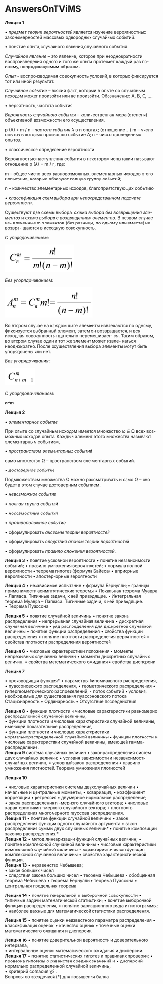 # AnswersOnTViMS
**Лекция 1**

•	*предмет теории вероятностей*
является изучение вероятностных закономерностей массовых однородных случайных событий.

•	понятие опыта,случайного явления,случайного события 

*Случайное явление* – это явление, которое при неоднократности
воспроизведения одного и того же опыта протекает каждый раз по-иному,
непредсказуемым образом.

*Опыт* – воспроизводимая совокупность условий, в которых фиксируется
тот или иной результат.

*Случайное событие* – всякий факт, который в опыте со случайным
исходом может произойти или не произойти. Обозначение: А, В, С, …. 

•	вероятность,  частота события

*Вероятность случайного события* – количественная мера (степени) объективной
возможности его осуществления. 

p (A) = m / n – *частота события* А в n опытах; (отношение ...)
m – число опытов в которых произошло событие А;
n – число проведенных опытов. 

•	классическое определение вероятности 

Вероятностью наступления события  в некотором испытании называют отношение p (A) = m / n, где:

m – общее число всех равновозможных, элементарных исходов этого испытания, которые образуют полную группу событий;

n – количество элементарных исходов, благоприятствующих событию 

•	*классификация схем выбора при непосредственном подсчете вероятности*.  

Существуют две схемы выбора: *схема выбора без возвращения эле-
ментов* и *схема выбора с возвращением элементов*. В первом случае из-
влеченные m элементов (без разницы, по одному или вместе) не возвра-
щаются в исходную совокупность.

*С упорядочиванием*: 

![Alt text](/1.2.png?raw=true "1.2")

*Без упорядочиванием*: 

![Alt text](/1.3.png?raw=true "1.3")

Во втором случае на каждом шаге
элементы извлекаются по одному, фиксируется выбранный элемент, затем
он возвращается, и вся исходная совокупность тщательно перемешивает-
ся. Таким образом, во втором случае один и тот же элемент может извле-
каться неоднократно. После осуществления выбора элементы могут быть упорядочены или
нет.

*Без упорядочивания*:

![Alt text](/1.3.2.png?raw=true "1.2")

*С упорядовачиванием*:

***n^m***

**Лекция 2**

•	*элементарное событие*

При опыте со случайным исходом имеется множество ω ∈ Ω всех воз-
можных исходов опыта. Каждый элемент этого множества называют элементарным событием,

•	*пространством элементарных событий*

само множество Ω – пространством эле
ментарных событий.

•	*достоверное событие*

Подмножеством множества Ω можно рассматривать и само Ω – оно будет в
этом случае достоверным событием.

•	*невозможное событие*

•	*полная группа событий*

•	*несовместные события*

•	*противоположное событие*

•	сформулировать *аксиомы теории вероятностей*

•	сформулировать *следствия  аксиом теории вероятностей*

•	сформулировать *правило сложения вероятностей*.  

**Лекция 3**
•	понятие условной вероятности 
•	понятие независимости событий;
•	правило умножения вероятностей; 
•	формула полной вероятности 
•	теорема гипотез  (формула Байеса)
•	априорные вероятности
•	апостериорные вероятности

**Лекция 4**
•	независимое  испытание
•	формула Бернулли; 
•	границы применимости асимптотических теоремы 
•	Локальная теорема Муавра  – Лапласа. Типичные задачи, к ней приводящие.
•	Интегральная теорема Муавра – Лапласа. Типичные задачи, к ней приводящие.  
•	Теорема Пуассона 

**Лекция 5**
•	понятие случайной величины 
•	понятие закона распределения 
•	непрерывная случайная величина
•	дискретная случайная величина
•	ряд распределения для дискретной случайной величины 
•	понятие функции распределения
•	свойства функции распределения
•	понятие  плотности распределения вероятностей
•	свойства плотности распределения вероятностей

**Лекция 6**
•	числовые характеристики положения 
•	моменты непрерывных случайных величин
•	моменты  дискретных случайных величин.
•	свойства математического ожидания
•	свойства дисперсии

**Лекция 7**

•	производящая функция*
•	параметры биномиального распределения, 
•	пуассоновского распределения, 
•	геометрического распределения
•	гипергеометрического распределений, 
•	поток событий 
•	условия, необходимые для существования пуассоновского потока.  Стационарность
•	Ординарность
•	Отсутствие последействия

**Лекция 8**
•	функции плотности и числовые характеристики равномерно распределенной случайной величины,  
•	функции плотности и числовые характеристики  случайной величины, имеющей показательное распределение,  
•	функции плотности и числовые характеристики  нормальнораспределенной  случайной величины 
•	функции плотности и числовые характеристики случайной величины, имеющей гамма-распределение.  
**Лекция 9**
система  случайных  величин 
•	законраспределения систем двух случайных величин; 
•	условия зависимости и независимости случайных величин, 
•	условныйзакон распределения 
•	правило умножения плотностей.  Теорема  умножения  плотностей

**Лекция 10**

•	числовые  характеристики  системы  двухслучайных величин
•	начальные и центральные моменты, 
•	ковариация, 
•	коэффициент корреляции
•	регрессия
•	двумерное нормальное распределение;  
•	закон  распределения n -мерного случайного вектора; 
•	числовые  характеристикиn -мерного случайного вектора;
•	плотность распределения многомерного гауссова распределения.  
**Лекция 11**
•	понятие функции случайной величины
•	закон распределения функции одного случайного аргумента 
•	закон распределения суммы двух случайных величин*
•	понятие композиции законов распределения.*  
**Лекция 12**
•	метод линеаризации функций случайных величин; 
•	понятие комплексной случайной величины
•	числовые характеристики комплексной случайной величины
•	характеристическая функция комплексной случайной величины
•	свойства характеристической функции.  
**Лекция 13**
•	неравенство  Чебышева;  
•	закон  больших  чисел  
•	следствия закона больших чисел
•	теорема Чебышева
•	обобщенная теорема Чебышева
•	теорема Бернулли
•	теорема Пуассона
•	центральная предельная теорема 

**Лекция 14**
•	понятие генеральной и выборочной совокупности 
•	типичные задачи математической статистики; 
•	понятие выборочной функции распределения, 
•	понятие вариационного ряда и гистограммы; 
•	наиболее важные для математической статистики распределения.   

**Лекция 15**
•	понятие  оценки  неизвестного  параметра  распределения 
•	классификация  оценок;
•	качество оценок
•	точечные оценки математического ожидания и дисперсии.

**Лекция 16**
•	понятие доверительной вероятности и доверительного  интервала,  
•	интервальные  оценки  математического ожидания и дисперсии.   
**Лекция 17**
•	понятие статистических гипотез и правилаих проверки; 
•	проверка гипотезы о равенстве средних значений и 
•	дисперсий  нормально  распределенной  случайной  величины,  
•	критерий согласия  χ2 .  
Вопросы со звездочкой (*) для повышения балла.
